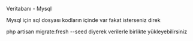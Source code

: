 Veritabanı - Mysql

Mysql için sql dosyası kodların içinde var fakat isterseniz direk

php artisan migrate:fresh --seed diyerek verilerle birlikte yükleyebilirsiniz
